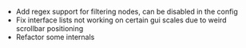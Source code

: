 * Add regex support for filtering nodes, can be disabled in the config
* Fix interface lists not working on certain gui scales due to weird scrollbar positioning
* Refactor some internals